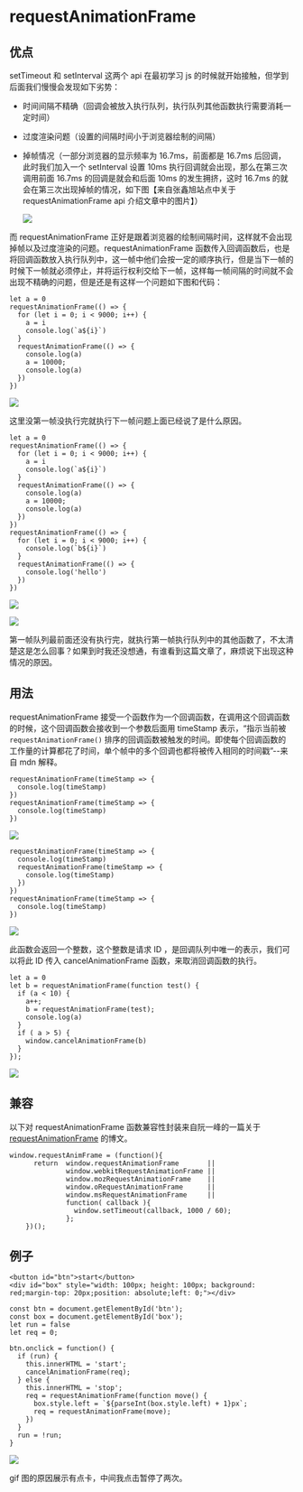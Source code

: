 # requestAnimationFrame

## 优点

setTimeout 和 setInterval 这两个 api 在最初学习 js 的时候就开始接触，但学到后面我们慢慢会发现如下劣势：

- 时间间隔不精确（回调会被放入执行队列，执行队列其他函数执行需要消耗一定时间）

- 过度渲染问题（设置的间隔时间小于浏览器绘制的间隔）

- 掉帧情况（一部分浏览器的显示频率为 16.7ms，前面都是 16.7ms 后回调，此时我们加入一个 setInterval 设置 10ms 执行回调就会出现，那么在第三次调用前面 16.7ms 的回调是就会和后面 10ms 的发生拥挤，这时 16.7ms 的就会在第三次出现掉帧的情况，如下图【来自张鑫旭站点中关于 requestAnimationFrame api 介绍文章中的图片】）

  ![](https://image.zhangxinxu.com/image/blog/201309/frame-lost.png)



而 requestAnimationFrame 正好是跟着浏览器的绘制间隔时间，这样就不会出现掉帧以及过度渲染的问题。requestAnimationFrame 函数传入回调函数后，也是将回调函数放入执行队列中，这一帧中他们会按一定的顺序执行，但是当下一帧的时候下一帧就必须停止，并将运行权利交给下一帧，这样每一帧间隔的时间就不会出现不精确的问题，但是还是有这样一个问题如下图和代码：

```
let a = 0
requestAnimationFrame(() => {
  for (let i = 0; i < 9000; i++) {
    a = i
    console.log(`a${i}`)
  }
  requestAnimationFrame(() => {
    console.log(a)
    a = 10000;
    console.log(a)
  })
})
```

![](https://github.com/duanyuanping/True-in-Hong/blob/master/static/1539697608071.png)

这里没第一帧没执行完就执行下一帧问题上面已经说了是什么原因。

```
let a = 0
requestAnimationFrame(() => {
  for (let i = 0; i < 9000; i++) {
    a = i
    console.log(`a${i}`)
  }
  requestAnimationFrame(() => {
    console.log(a)
    a = 10000;
    console.log(a)
  })
})
requestAnimationFrame(() => {
  for (let i = 0; i < 9000; i++) {
    console.log(`b${i}`)
  }
  requestAnimationFrame(() => {
    console.log('hello')
  })
})
```

![](https://github.com/duanyuanping/True-in-Hong/blob/master/static/1539697809670.png)

![](https://github.com/duanyuanping/True-in-Hong/blob/master/static/1539697831310.png)

第一帧队列最前面还没有执行完，就执行第一帧执行队列中的其他函数了，不太清楚这是怎么回事？如果到时我还没想通，有谁看到这篇文章了，麻烦说下出现这种情况的原因。

## 用法

requestAnimationFrame 接受一个函数作为一个回调函数，在调用这个回调函数的时候，这个回调函数会接收到一个参数后面用 timeStamp 表示，“指示当前被 `requestAnimationFrame()` 排序的回调函数被触发的时间。即使每个回调函数的工作量的计算都花了时间，单个帧中的多个回调也都将被传入相同的时间戳”--来自 mdn 解释。

```
requestAnimationFrame(timeStamp => {
  console.log(timeStamp)
})
requestAnimationFrame(timeStamp => {
  console.log(timeStamp)
})
```

![](https://github.com/duanyuanping/True-in-Hong/blob/master/static/1539698110281.png)

```
requestAnimationFrame(timeStamp => {
  console.log(timeStamp)
  requestAnimationFrame(timeStamp => {
    console.log(timeStamp)
  })
})
requestAnimationFrame(timeStamp => {
  console.log(timeStamp)
})
```

![](https://github.com/duanyuanping/True-in-Hong/blob/master/static/1539698206123.png)

此函数会返回一个整数，这个整数是请求 ID ，是回调队列中唯一的表示，我们可以将此 ID 传入 cancelAnimationFrame 函数，来取消回调函数的执行。

````
let a = 0
let b = requestAnimationFrame(function test() {
  if (a < 10) {
    a++;
    b = requestAnimationFrame(test);
    console.log(a)
  }
  if ( a > 5) {
    window.cancelAnimationFrame(b)
  }
});
````

![](https://github.com/duanyuanping/True-in-Hong/blob/master/static/1539702698740.png)

## 兼容

以下对 requestAnimationFrame 函数兼容性封装来自阮一峰的一篇关于 [requestAnimationFrame](https://javascript.ruanyifeng.com/htmlapi/requestanimationframe.html) 的博文。

```
window.requestAnimFrame = (function(){
      return  window.requestAnimationFrame       || 
              window.webkitRequestAnimationFrame || 
              window.mozRequestAnimationFrame    || 
              window.oRequestAnimationFrame      || 
              window.msRequestAnimationFrame     || 
              function( callback ){
                window.setTimeout(callback, 1000 / 60);
              };
    })();
```



## 例子

```
<button id="btn">start</button>
<div id="box" style="width: 100px; height: 100px; background: red;margin-top: 20px;position: absolute;left: 0;"></div>
```

```
const btn = document.getElementById('btn');
const box = document.getElementById('box');
let run = false
let req = 0;

btn.onclick = function() {
  if (run) {
    this.innerHTML = 'start';
    cancelAnimationFrame(req);
  } else {
    this.innerHTML = 'stop';
    req = requestAnimationFrame(function move() {
      box.style.left = `${parseInt(box.style.left) + 1}px`;
      req = requestAnimationFrame(move);
    })
  }
  run = !run;
}
```

![](https://github.com/duanyuanping/True-in-Hong/blob/master/static/\requestAnimationFrame.gif)

gif 图的原因展示有点卡，中间我点击暂停了两次。